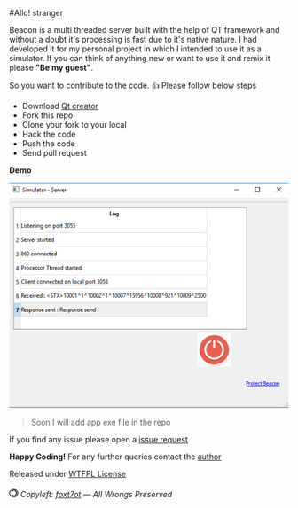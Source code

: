 #Allo! stranger

Beacon is a multi threaded server built with the help of QT framework and without a doubt it's processing is fast due to it's native nature. I had developed it for my personal project in which I intended to use it as a simulator. If you can think of anything new or want to use it and remix it please **"Be my guest"**.

So you want to contribute to the code. :+1: Please follow below steps
- Download [Qt creator](http://www.qt.io/download/)
- Fork this repo
- Clone your fork to your local
- Hack the code
- Push the code
- Send pull request

**Demo**

![alt tag](https://raw.githubusercontent.com/foxt7ot/beacon/master/Demo.PNG)

>Soon I will add app exe file in the repo

If you find any issue please open a [issue request](https://github.com/foxt7ot/beacon/issues/new)

**Happy Coding!** For any further queries contact the [author](mailto:myaseen.khan@hotmail.com)

Released under [WTFPL License](https://github.com/foxt7ot/beacon/blob/master/LICENSE.md)

###### ![alt tag](https://raw.githubusercontent.com/foxt7ot/beacon/master/copyLeft.png) Copyleft: [foxt7ot](https://twitter.com/foxt7ot) — All Wrongs Preserved
